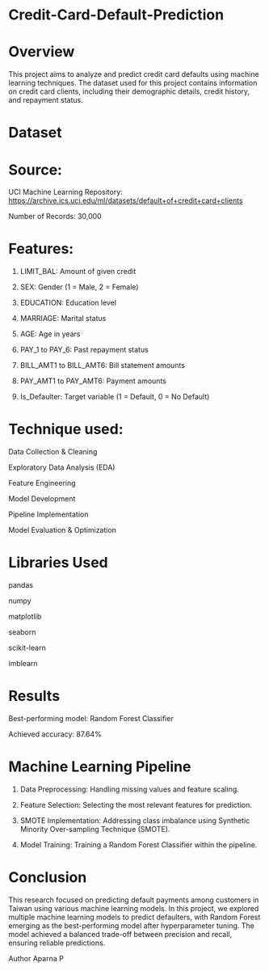 # Credit-Card-Default-Prediction

# Overview

This project aims to analyze and predict credit card defaults using machine learning techniques. The dataset used for this project contains information on credit card clients, including their demographic details, credit history, and repayment status.

# Dataset

# Source:

UCI Machine Learning Repository: https://archive.ics.uci.edu/ml/datasets/default+of+credit+card+clients

Number of Records: 30,000

# Features:

1. LIMIT_BAL: Amount of given credit

2. SEX: Gender (1 = Male, 2 = Female)

3. EDUCATION: Education level

4. MARRIAGE: Marital status

5. AGE: Age in years

6. PAY_1 to PAY_6: Past repayment status

7. BILL_AMT1 to BILL_AMT6: Bill statement amounts

8. PAY_AMT1 to PAY_AMT6: Payment amounts

9. Is_Defaulter: Target variable (1 = Default, 0 = No Default)

# Technique used:

Data Collection & Cleaning

Exploratory Data Analysis (EDA)

Feature Engineering

Model Development

Pipeline Implementation

Model Evaluation & Optimization

# Libraries Used

pandas

numpy

matplotlib

seaborn

scikit-learn

imblearn

# Results

Best-performing model: Random Forest Classifier

Achieved accuracy: 87.64%

# Machine Learning Pipeline

1. Data Preprocessing: Handling missing values and feature scaling.

2. Feature Selection: Selecting the most relevant features for prediction.

3. SMOTE Implementation: Addressing class imbalance using Synthetic Minority Over-sampling Technique (SMOTE).

4. Model Training: Training a Random Forest Classifier within the pipeline.

# Conclusion

This research focused on predicting default payments among customers in Taiwan using various machine learning models. In this project, we explored multiple machine learning models to predict defaulters, with Random Forest emerging as the best-performing model after hyperparameter tuning. The model achieved a balanced trade-off between precision and recall, ensuring reliable predictions.

Author
Aparna P

